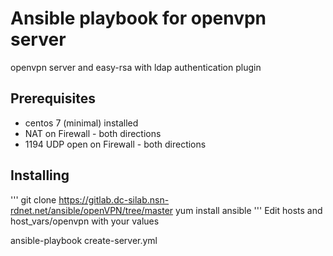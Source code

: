 # Ansible playbook for openvpn server
openvpn server and easy-rsa with ldap authentication plugin
## Prerequisites
* centos 7 (minimal) installed
* NAT on Firewall - both directions
* 1194 UDP open on Firewall - both directions

## Installing
'''
git clone https://gitlab.dc-silab.nsn-rdnet.net/ansible/openVPN/tree/master
yum install ansible
'''
Edit hosts and host_vars/openvpn with your values

ansible-playbook create-server.yml

